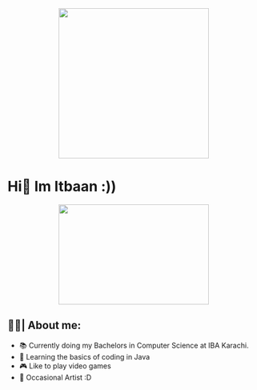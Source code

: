 <div id="header" align="center">
  <img src="https://media.giphy.com/media/xHEPtVlwQ4sJs07clI/giphy.gif"width="300" height="300"/>
</div>

# Hi👋 Im Itbaan :))

<div align="center">
  <img src="https://media.giphy.com/media/STroE7bTBLTzxQUrZc/giphy.gif" width="300" height="200"/>
</div>

## 🧑‍🎓| About me: 
 * 📚 Currently doing my Bachelors in Computer Science at IBA Karachi.
 * 📝 Learning the basics of coding in Java
 * 🎮 Like to play video games
 * 🎨 Occasional Artist :D
